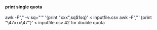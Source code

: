 #### print single quota
awk -F"," -v sq="'" '{print "xxx",sq$1sq}' < inputfile.csv
awk -F"," '{print "\47xxx\47"}' < inputfile.csv
42 for double quota
